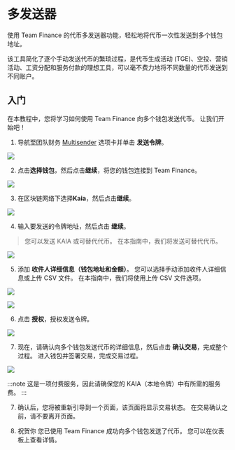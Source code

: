 # 多发送器

使用 Team Finance 的代币多发送器功能，轻松地将代币一次性发送到多个钱包地址。

该工具简化了逐个手动发送代币的繁琐过程，是代币生成活动 (TGE)、空投、营销活动、工资分配和服务付款的理想工具，可以毫不费力地将不同数量的代币发送到不同账户。

## 入门

在本教程中，您将学习如何使用 Team Finance 向多个钱包发送代币。 让我们开始吧！

1. 导航至团队财务 [Multisender](https://app.team.finance/token-multisender) 选项卡并单击 **发送令牌**。

![](/img/build/tools/token-management/multisender/ms-step-1.png)

2. 点击**选择钱包**，然后点击**继续**，将您的钱包连接到 Team Finance。

![](/img/build/tools/token-management/multisender/ms-step-2.png)

3. 在区块链网络下选择**Kaia**，然后点击**继续**。

![](/img/build/tools/token-management/multisender/ms-step-3.png)

4. 输入要发送的令牌地址，然后点击 **继续**。

> 您可以发送 KAIA 或可替代代币。 在本指南中，我们将发送可替代代币。

![](/img/build/tools/token-management/multisender/ms-step-4.png)

5. 添加 **收件人详细信息（钱包地址和金额）**。 您可以选择手动添加收件人详细信息或上传 CSV 文件。 在本指南中，我们将使用上传 CSV 文件选项。

![](/img/build/tools/token-management/multisender/ms-step-5a.png)

![](/img/build/tools/token-management/multisender/ms-step-5b.png)

6. 点击 **授权**，授权发送令牌。

![](/img/build/tools/token-management/multisender/ms-step-6.png)

7. 现在，请确认向多个钱包发送代币的详细信息，然后点击 **确认交易**，完成整个过程。 进入钱包并签署交易，完成交易过程。

![](/img/build/tools/token-management/multisender/ms-step-7.png)

:::note
这是一项付费服务，因此请确保您的 KAIA（本地令牌）中有所需的服务费。
:::

7. 确认后，您将被重新引导到一个页面，该页面将显示交易状态。 在交易确认之前，请不要离开页面。

8. 祝贺你 您已使用 Team Finance 成功向多个钱包发送了代币。 您可以在仪表板上查看详情。
